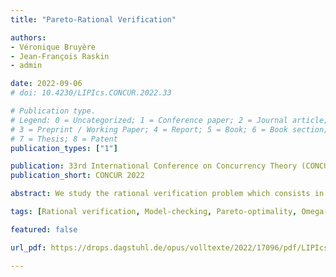 ```yaml
---
title: "Pareto-Rational Verification"

authors:
- Véronique Bruyère
- Jean-François Raskin
- admin

date: 2022-09-06
# doi: 10.4230/LIPIcs.CONCUR.2022.33

# Publication type.
# Legend: 0 = Uncategorized; 1 = Conference paper; 2 = Journal article;
# 3 = Preprint / Working Paper; 4 = Report; 5 = Book; 6 = Book section;
# 7 = Thesis; 8 = Patent
publication_types: ["1"]

publication: 33rd International Conference on Concurrency Theory (CONCUR 2022)
publication_short: CONCUR 2022

abstract: We study the rational verification problem which consists in verifying the correctness of a system executing in an environment that is assumed to behave rationally. We consider the model of rationality in which the environment only executes behaviors that are Pareto-optimal with regard to its set of objectives, given the behavior of the system (which is committed in advance of any interaction). We examine two ways of specifying this behavior, first by means of a deterministic Moore machine, and then by lifting its determinism. In the latter case the machine may embed several different behaviors for the system, and the universal rational verification problem aims at verifying that all of them are correct when the environment is rational. For parity objectives, we prove that the Pareto-rational verification problem is co-NP-complete and that its universal version is in PSPACE and both NP-hard and co-NP-hard. For Boolean Büchi objectives, the former problem is Π₂𝖯-complete and the latter is PSPACE-complete. We also study the case where the objectives are expressed using LTL formulas and show that the first problem is PSPACE-complete, and that the second is 2EXPTIME-complete. Both problems are also shown to be fixed-parameter tractable for parity and Boolean Büchi objectives.

tags: [Rational verification, Model-checking, Pareto-optimality, Omega-regular objectives]

featured: false

url_pdf: https://drops.dagstuhl.de/opus/volltexte/2022/17096/pdf/LIPIcs-CONCUR-2022-33.pdf

---
```

